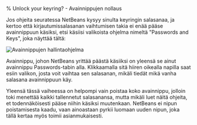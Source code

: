 % Unlock your keyring? - Avainnippujen nollaus
<!-- tags: viikko1,viikko2-usefull -->

Jos ohjeita seuratessa NetBeans kysyy sinulta keyringin salasanaa,
ja kertoo että kirjautumissalasanan vaihtumisen takia ei enää pääse
avainnippuun käsiksi, etsi käsiisi valikoista ohjelma nimeltä
"Passwords and Keys", joka näyttää tältä:

![Avainnippujen hallintaohjelma]({{myimgdir}}passwords-and-keys.png)

Avainnippu, johon NetBeans yrittää päästä käsiiksi on yleensä se ainut
avainnippu Passwords-tabin alla. 
Klikkaamalla sitä hiiren oikealla napilla saat esiin valikon,
josta voit vaihtaa sen salasanan, mikäli tiedät mikä vanha salasana
avainnippuun käy. 

Yleensä tässä vaiheessa on helpompi vain poistaa
koko avainnippu, jolloin toki menettää kaikki tallennetut salasanansa,
mutta mikäli luet näitä ohjeita, et todennäköisesti pääse niihin käsiksi muutenkaan.
NetBeans ei nipun poistamisesta kaadu, vaan ainoastaan pyrkii luomaan uuden nipun,
joka tällä kertaa myös toimii asianmukaisesti.
